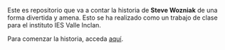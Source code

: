 Este es repositorio que va a contar la historia de <b>Steve Wozniak</b> de una forma divertida y amena. Esto se ha realizado como un trabajo de clase para el instituto IES Valle Inclan. 

Para comenzar la historia, acceda [aquí](https://github.com/Ctrusan/hello-world/blob/master/index.md).
